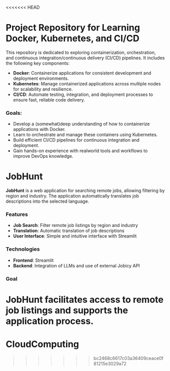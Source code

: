 <<<<<<< HEAD
# Project Repository for Learning Docker, Kubernetes, and CI/CD

This repository is dedicated to exploring containerization, orchestration, and continuous integration/continuous delivery (CI/CD) pipelines. It includes the following key components:

- **Docker**: Containerize applications for consistent development and deployment environments.
- **Kubernetes**: Manage containerized applications across multiple nodes for scalability and resilience.
- **CI/CD**: Automate testing, integration, and deployment processes to ensure fast, reliable code delivery.

### Goals:
- Develop a (somewhat)deep understanding of how to containerize applications with Docker.
- Learn to orchestrate and manage these containers using Kubernetes.
- Build efficient CI/CD pipelines for continuous integration and deployment.
- Gain hands-on experience with realworld tools and workflows to improve DevOps knowledge.

# JobHunt

**JobHunt** is a web application for searching remote jobs, allowing filtering by region and industry. The application automatically translates job descriptions into the selected language.

### Features
- **Job Search**: Filter remote job listings by region and industry
- **Translation**: Automatic translation of job descriptions
- **User Interface**: Simple and intuitive interface with Streamlit

### Technologies
- **Frontend**: Streamlit
- **Backend**: Integration of LLMs and use of external Jobicy API

### Goal
JobHunt facilitates access to remote job listings and supports the application process.
=======
# CloudComputing
>>>>>>> bc2468c6617c03a36409ceace0f81215e3029a72
